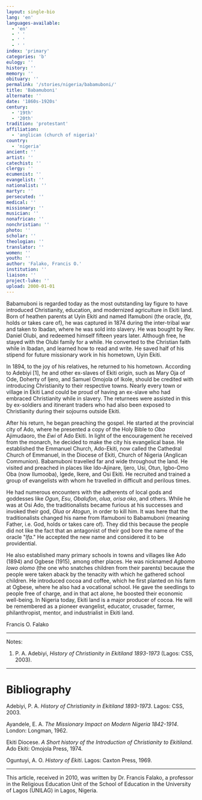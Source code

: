 ```yaml
---
layout: single-bio
lang: 'en'
languages-available:
  - 'en'
  - ' '
  - ' '
  - ' '
index: 'primary'
categories: 'b'
eulogy: ''
history: ''
memory: ''
obituary: ''
permalink: '/stories/nigeria/babamuboni/'
title: 'Babamuboni'
alternate: ''
date: '1860s-1920s'
century:
  - '19th'
  - '20th'
tradition: 'protestant'
affiliation:
  - 'anglican (church of nigeria)'
country:
  - 'nigeria'
ancient: ''
artist: ''
catechist: ''
clergy: ''
ecumenist: ''
evangelist: ''
nationalist: ''
martyr: ''
persecuted: ''
medical: ''
missionary: ''
musician: ''
nonafrican: ''
nonchristian: ''
photo: ''
scholar: ''
theologian: ''
translator: ''
women: ''
youth: ''
author: 'Falako, Francis O.'
institution: ''
liaison: ''
project-luke: ''
upload: 2000-01-01
---
```



Babamuboni is regarded today as the most outstanding lay figure to have introduced Christianity, education, and modernized agriculture in Ekiti land. Born of heathen parents at Uyin Ekiti and named Ifamuboni (the oracle, *Ifa*, holds or takes care of), he was captured in 1874 during the inter-tribal war and taken to Ibadan, where he was sold into slavery. He was bought by Rev. Daniel Olubi, and redeemed himself fifteen years later. Although free, he stayed with the Olubi family for a while. He converted to the Christian faith while in Ibadan, and learned how to read and write. He saved half of his stipend for future missionary work in his hometown, Uyin Ekiti.

In 1894, to the joy of his relatives, he returned to his hometown. According to Adebiyi [1], he and other ex-slaves of Ekiti origin, such as Mary Oja of Ode, Doherty of Ijero, and Samuel Omojola of Ikole, should be credited with introducing Christianity to their respective towns. Nearly every town or village in Ekiti Land could be proud of having an ex-slave who had embraced Christianity while in slavery. The returnees were assisted in this by ex-soldiers and itinerant traders who had also been exposed to Christianity during their sojourns outside Ekiti.

After his return, he began preaching the gospel. He started at the provincial city of Ado, where he presented a copy of the Holy Bible to *Oba* Ajimudaoro, the *Ewi* of Ado Ekiti. In light of the encouragement he received from the monarch, he decided to make the city his evangelical base. He established the Emmanuel Church, Ado-Ekiti, now called the Cathedral Church of Emmanuel, in the Diocese of Ekiti, Church of Nigeria (Anglican Communion). Babamuboni travelled far and wide throughout the land. He visited and preached in places like Ido-Ajinare, Ijero, Usi, Otun, Igbo-Omo Oba (now Ilumooba), Igede, Ikere, and Osi Ekiti. He recruited and trained a group of evangelists with whom he travelled in difficult and perilous times.

He had numerous encounters with the adherents of local gods and goddesses like *Ogun*, *Esu*, *Obalufon*, *olua*, *orisa oko*, and others. While he was at Osi Ado, the traditionalists became furious at his successes and invoked their god, *Olua* or *Atogun*, in order to kill him. It was here that the traditionalists changed his name from Ifamuboni to Babamuboni (meaning Father, i.e. God, holds or takes care of). They did this because the people did not like the fact that an antagonist of their god bore the name of the oracle "*Ifa*." He accepted the new name and considered it to be providential.

He also established many primary schools in towns and villages like Ado (1894) and Ogbese (1915), among other places. He was nicknamed *Agbomo lowo olomo* (the one who snatches children from their parents) because the people were taken aback by the tenacity with which he gathered school children. He introduced cocoa and coffee, which he first planted on his farm at Ogbese, where he also had a vocational school. He gave the seedlings to people free of charge, and in that act alone, he boosted their economic well-being. In Nigeria today, Ekiti land is a major producer of cocoa. He will be remembered as a pioneer evangelist, educator, crusader, farmer, philanthropist, mentor, and industrialist in Ekiti land.

Francis O. Falako

---

Notes:

1. P. A. Adebiyi, *History of Christianity in Ekitiland 1893-1973* (Lagos: CSS, 2003).

---

# Bibliography

Adebiyi, P. A. *History of Christianity in Ekitiland 1893-1973*. Lagos: CSS, 2003.

Ayandele, E. A. *The Missionary Impact on Modern Nigeria 1842-1914*. London: Longman, 1962.

Ekiti Diocese. *A Short history of the Introduction of Christianity to Ekitiland*. Ado Ekiti: Omojola Press, 1974.

Oguntuyi, A. O.  *History of Ekiti*. Lagos: Caxton Press, 1969.

---

This article, received in 2010, was written by Dr. Francis Falako, a professor in the Religious Education Unit of the School of Education in the University of Lagos (UNILAG) in Lagos, Nigeria.